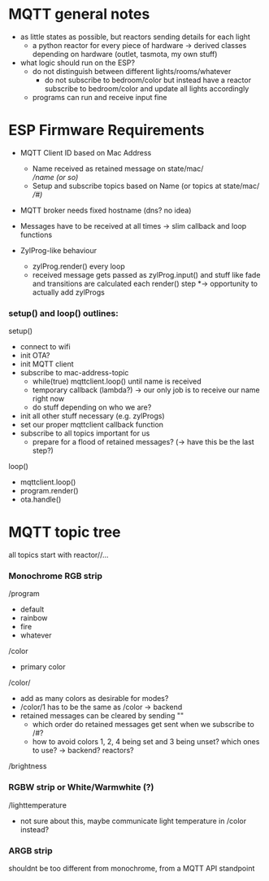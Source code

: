 # MQTT general notes
* as little states as possible, but reactors sending details for each light
	* a python reactor for every piece of hardware -> derived classes depending on hardware (outlet, tasmota, my own stuff)
* what logic should run on the ESP?
	* do not distinguish between different lights/rooms/whatever
		* do not subscribe to bedroom/color but instead have a reactor subscribe to bedroom/color and update all lights accordingly
	* programs can run and receive input fine


# ESP Firmware Requirements

* MQTT Client ID based on Mac Address
	* Name received as retained message on state/mac/<address>/name (or so)
	* Setup and subscribe topics based on Name (or topics at state/mac/<address>/#)

* MQTT broker needs fixed hostname (dns? no idea)
* Messages have to be received at all times -> slim callback and loop functions
* ZylProg-like behaviour
	* zylProg.render() every loop
	* received message gets passed as zylProg.input() and stuff like fade and transitions are calculated each render() step
	*-> opportunity to actually add zylProgs

### setup() and loop() outlines:
setup()
* connect to wifi
* init OTA?
* init MQTT client
* subscribe to mac-address-topic
	* while(true) mqttclient.loop() until name is received
	* temporary callback (lambda?) -> our only job is to receive our name right now
	* do stuff depending on who we are?
* init all other stuff necessary (e.g. zylProgs)
* set our proper mqttclient callback function
* subscribe to all topics important for us
	* prepare for a flood of retained messages? (-> have this be the last step?)

loop()
* mqttclient.loop()
* program.render()
* ota.handle()

# MQTT topic tree
all topics start with reactor/<name>/...

### Monochrome RGB strip
/program
* default
* rainbow
* fire
* whatever

/color
* primary color

/color/<number>
* add as many colors as desirable for modes?
* /color/1 has to be the same as /color -> backend
* retained messages can be cleared by sending "" 
	* which order do retained messages get sent when we subscribe to <name>/#?
	* how to avoid colors 1, 2, 4 being set and 3 being unset? which ones to use? -> backend? reactors?

/brightness

### RGBW strip or White/Warmwhite (?)
/lighttemperature
* not sure about this, maybe communicate light temperature in /color instead?

### ARGB strip
shouldnt be too different from monochrome, from a MQTT API standpoint
